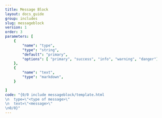 ```yaml
---
title: Message Block
layout: docs_guide
group: includes
slug: messageblock
version: 1
order: 3
parameters: [
	{
		"name": "type",
		"type": "string",
		"default": "primary",
		"options": [ "primary", "success", "info", "warning", "danger"],
	},
	{
		"name": "text",
		"type": "markdown",
	}

]
code: "{0/0 include messageblock/template.html
\n	type=\"<type of message>\"
\n	text=\"<message>\"
\n0/0}"
---
```


